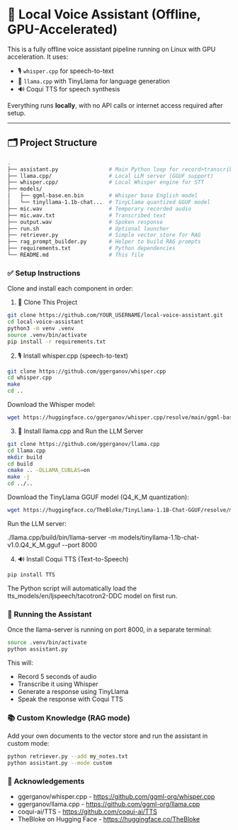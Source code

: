 # 🧠 Local Voice Assistant (Offline, GPU-Accelerated)

This is a fully offline voice assistant pipeline running on Linux with GPU acceleration. It uses:
- 🎙️ `whisper.cpp` for speech-to-text
- 🦙 `llama.cpp` with TinyLlama for language generation
- 🔊 Coqui TTS for speech synthesis

Everything runs **locally**, with no API calls or internet access required after setup.

---

## 🗂️ Project Structure

```bash
.
├── assistant.py                # Main Python loop for record>transcribe>generate>speak
├── llama.cpp/                  # Local LLM server (GGUF support)
├── whisper.cpp/                # Local Whisper engine for STT
├── models/
│   ├── ggml-base.en.bin        # Whisper base English model
│   └── tinyllama-1.1b-chat...  # TinyLlama quantized GGUF model
├── mic.wav                     # Temporary recorded audio
├── mic.wav.txt                 # Transcribed text
├── output.wav                  # Spoken response
├── run.sh                      # Optional launcher
├── retriever.py                # Simple vector store for RAG
├── rag_prompt_builder.py       # Helper to build RAG prompts
├── requirements.txt            # Python dependencies
└── README.md                   # This file
```

### ✅ Setup Instructions
Clone and install each component in order:

1. 🧠 Clone This Project
```bash
git clone https://github.com/YOUR_USERNAME/local-voice-assistant.git
cd local-voice-assistant
python3 -m venv .venv
source .venv/bin/activate
pip install -r requirements.txt
```

2. 🎙️ Install whisper.cpp (speech-to-text)
```bash
git clone https://github.com/ggerganov/whisper.cpp
cd whisper.cpp
make
cd ..
```

Download the Whisper model:
```bash
wget https://huggingface.co/ggerganov/whisper.cpp/resolve/main/ggml-base.en.bin -P models/
```

3. 🦙 Install llama.cpp and Run the LLM Server

```bash
git clone https://github.com/ggerganov/llama.cpp
cd llama.cpp
mkdir build
cd build
cmake .. -DLLAMA_CUBLAS=on
make -j
cd ../..
```

Download the TinyLlama GGUF model (Q4_K_M quantization):
```bash
wget https://huggingface.co/TheBloke/TinyLlama-1.1B-Chat-GGUF/resolve/main/tinyllama-1.1b-chat-v1.0.Q4_K_M.gguf -P models/
```

Run the LLM server:

./llama.cpp/build/bin/llama-server -m models/tinyllama-1.1b-chat-v1.0.Q4_K_M.gguf --port 8000


4. 🔊 Install Coqui TTS (Text-to-Speech)
```bash
pip install TTS
```

The Python script will automatically load the tts_models/en/ljspeech/tacotron2-DDC model on first run.

### 🚀 Running the Assistant
Once the llama-server is running on port 8000, in a separate terminal:

```bash
source .venv/bin/activate
python assistant.py
```

This will:
- Record 5 seconds of audio
- Transcribe it using Whisper
- Generate a response using TinyLlama
- Speak the response with Coqui TTS

### 📚 Custom Knowledge (RAG mode)
Add your own documents to the vector store and run the assistant in custom mode:

```bash
python retriever.py --add my_notes.txt
python assistant.py --mode custom
```



### 🙌 Acknowledgements
- ggerganov/whisper.cpp - https://github.com/ggml-org/whisper.cpp
- ggerganov/llama.cpp - https://github.com/ggml-org/llama.cpp
- coqui-ai/TTS - https://github.com/coqui-ai/TTS
- TheBloke on Hugging Face - https://huggingface.co/TheBloke
